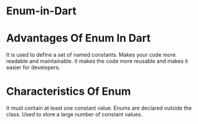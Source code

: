 # Enum-in-Dart

# Advantages Of Enum In Dart
It is used to define a set of named constants.
Makes your code more readable and maintainable.
It makes the code more reusable and makes it easier for developers.

# Characteristics Of Enum
It must contain at least one constant value.
Enums are declared outside the class.
Used to store a large number of constant values.
